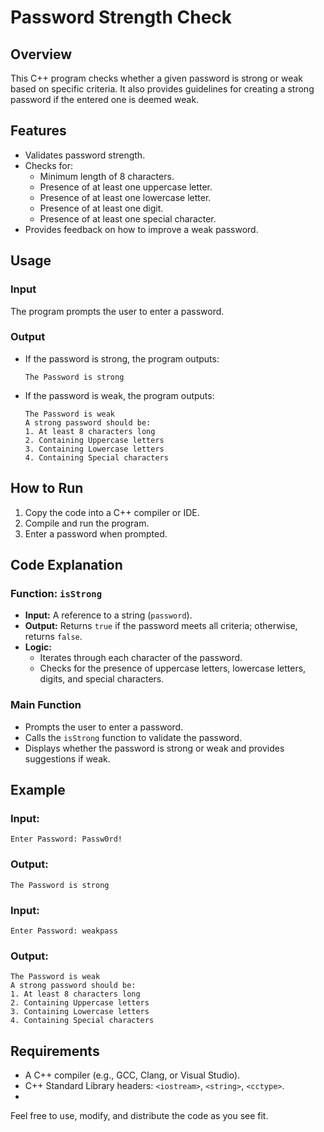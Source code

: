 # Password Strength Check

## Overview
This C++ program checks whether a given password is strong or weak based on specific criteria. It also provides guidelines for creating a strong password if the entered one is deemed weak.

## Features
- Validates password strength.
- Checks for:
  - Minimum length of 8 characters.
  - Presence of at least one uppercase letter.
  - Presence of at least one lowercase letter.
  - Presence of at least one digit.
  - Presence of at least one special character.
- Provides feedback on how to improve a weak password.

## Usage
### Input
The program prompts the user to enter a password.

### Output
- If the password is strong, the program outputs:
  ```
  The Password is strong
  ```
- If the password is weak, the program outputs:
  ```
  The Password is weak
  A strong password should be:
  1. At least 8 characters long
  2. Containing Uppercase letters
  3. Containing Lowercase letters
  4. Containing Special characters
  ```

## How to Run
1. Copy the code into a C++ compiler or IDE.
2. Compile and run the program.
3. Enter a password when prompted.

## Code Explanation
### Function: `isStrong`
- **Input:** A reference to a string (`password`).
- **Output:** Returns `true` if the password meets all criteria; otherwise, returns `false`.
- **Logic:**
  - Iterates through each character of the password.
  - Checks for the presence of uppercase letters, lowercase letters, digits, and special characters.

### Main Function
- Prompts the user to enter a password.
- Calls the `isStrong` function to validate the password.
- Displays whether the password is strong or weak and provides suggestions if weak.

## Example
### Input:
```
Enter Password: Passw0rd!
```
### Output:
```
The Password is strong
```

### Input:
```
Enter Password: weakpass
```
### Output:
```
The Password is weak
A strong password should be:
1. At least 8 characters long
2. Containing Uppercase letters
3. Containing Lowercase letters
4. Containing Special characters
```

## Requirements
- A C++ compiler (e.g., GCC, Clang, or Visual Studio).
- C++ Standard Library headers: `<iostream>`, `<string>`, `<cctype>`.
- 
Feel free to use, modify, and distribute the code as you see fit.
